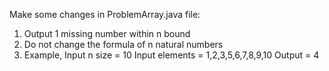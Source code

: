 Make some changes in ProblemArray.java file:
1. Output 1 missing number within n bound
2. Do not change the formula of n natural numbers
3. Example, 
    Input n size = 10
    Input elements = 1,2,3,5,6,7,8,9,10
    Output = 4

